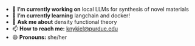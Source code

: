 - 🔭 **I’m currently working on** local LLMs for synthesis of novel materials
- 🌱 **I’m currently learning** langchain and docker!
- 💬 **Ask me about** density functional theory
- 📫 **How to reach me:** knykiel@purdue.edu
- 😄 **Pronouns:** she/her

<!--
**katnykiel/katnykiel** is a ✨ _special_ ✨ repository because its `README.md` (this file) appears on your GitHub profile.

Here are some ideas to get you started:

- 🔭 I’m currently working on ...
- 🌱 I’m currently learning ...
- 👯 I’m looking to collaborate on ...
- 🤔 I’m looking for help with ...
- 💬 Ask me about ...
- 📫 How to reach me: ...
- 😄 Pronouns: ...
- ⚡ Fun fact: ...
-->
